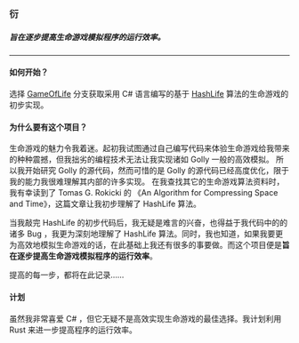 ### 衍 
##### 旨在逐步提高生命游戏模拟程序的运行效率。
***
#### 如何开始？

选择 [GameOfLife](https://github.com/mgchao/Yan/tree/GameOfLife) 分支获取采用 C# 语言编写的基于 [HashLife](https://www.conwaylife.com/wiki/HashLife) 算法的生命游戏的初步实现。

#### 为什么要有这个项目？

生命游戏的魅力令我着迷。起初我试图通过自己编写代码来体验生命游戏给我带来的种种震撼，但我拙劣的编程技术无法让我实现诸如 Golly 一般的高效模拟。
所以我开始研究 Golly 的源代码，然而可惜的是 Golly 的源代码已经高度优化，限于我的能力我很难理解其内部的许多实现。
在我查找其它的生命游戏算法资料时，我有幸读到了 Tomas G. Rokicki 的 《An Algorithm for Compressing Space and Time》，这篇文章让我初步理解了 HashLife 算法。

当我敲完 HashLife 的初步代码后，我无疑是难言的兴奋，也得益于我代码中的的诸多 Bug ，我更为深刻地理解了 HashLife 算法。同时，我也知道，如果我要更为高效地模拟生命游戏的话，在此基础上我还有很多的事要做。而这个项目便是**旨在逐步提高生命游戏模拟程序的运行效率**。

提高的每一步，都将在此记录……

#### 计划

虽然我非常喜爱 C# ，但它无疑不是高效实现生命游戏的最佳选择。我计划利用 Rust 来进一步提高程序的运行效率。
